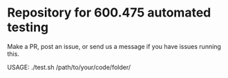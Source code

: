 # Repository for 600.475 automated testing

Make a PR, post an issue, or send us a message if you have issues running this. 

USAGE:
    ./test.sh /path/to/your/code/folder/
